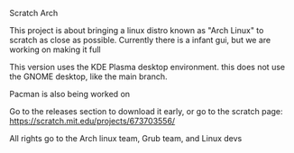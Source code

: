 Scratch Arch


This project is about bringing a linux distro known as "Arch Linux" to scratch as close as possible.
Currently there is a infant gui, but we are working on making it full

This version uses the KDE Plasma desktop environment. this does not use the GNOME desktop, like the main branch.

Pacman is also being worked on

Go to the releases section to download it early, or go to the scratch page: https://scratch.mit.edu/projects/673703556/

All rights go to the Arch linux team, Grub team, and Linux devs 
